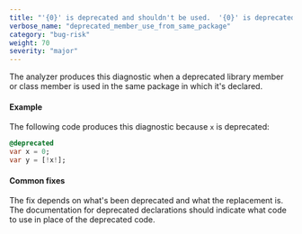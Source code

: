 ```yaml
---
title: "'{0}' is deprecated and shouldn't be used.  '{0}' is deprecated and shouldn't be used. {1}"
verbose_name: "deprecated_member_use_from_same_package"
category: "bug-risk"
weight: 70
severity: "major"
---
```

The analyzer produces this diagnostic when a deprecated library member or
class member is used in the same package in which it's declared.

#### Example

The following code produces this diagnostic because `x` is deprecated:

```dart
@deprecated
var x = 0;
var y = [!x!];
```

#### Common fixes

The fix depends on what's been deprecated and what the replacement is. The
documentation for deprecated declarations should indicate what code to use
in place of the deprecated code.
